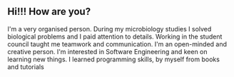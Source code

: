 ## Hi!!! How are you? 
I'm a very organised person. During my microbiology studies I solved biological problems and I paid attention to details. Working in the student council taught me teamwork and communication. I'm an open-minded and creative person. I'm interested in Software Engineering and keen on learning new things. I learned programming skills, by myself from books and tutorials
